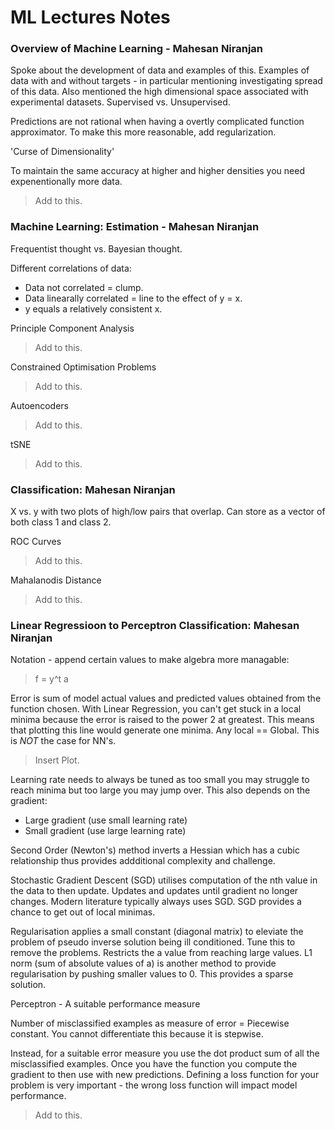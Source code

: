 # ML Lectures Notes

### Overview of Machine Learning - Mahesan Niranjan

Spoke about the development of data and examples of this. Examples of data with and without targets - in particular mentioning investigating spread 
of this data. Also mentioned the high dimensional space associated with experimental datasets. Supervised vs. Unsupervised.


Predictions are not rational when having a overtly complicated function approximator. To make this more reasonable, add regularization.

'Curse of Dimensionality'

To maintain the same accuracy at higher and higher densities you need expenentionally more data. 

>
> Add to this.
>


### Machine Learning: Estimation - Mahesan Niranjan

Frequentist thought vs. Bayesian thought.

Different correlations of data:

- Data not correlated = clump.
- Data linearally correlated = line to the effect of y = x.
- y equals a relatively consistent x.

Principle Component Analysis

>
> Add to this.
>

Constrained Optimisation Problems

>
> Add to this.
>

Autoencoders

>
> Add to this.
>

tSNE

>
> Add to this.
>


### Classification: Mahesan Niranjan

X vs. y with two plots of high/low pairs that overlap. Can store as a vector of both class 1 and class 2.

ROC Curves

>
> Add to this.
>

Mahalanodis Distance

>
> Add to this.
>


### Linear Regressioon to Perceptron Classification: Mahesan Niranjan

Notation - append certain values to make algebra more managable:

>
> f = y^t a
>

Error is sum of model actual values and predicted values obtained from the function chosen. 
With Linear Regression, you can't get stuck in a local minima because the error is raised to the power 2 at greatest. This means that plotting this line 
would generate one minima. Any local == Global. This is *NOT* the case for NN's.

>
> Insert Plot.
>

Learning rate needs to always be tuned as too small you may struggle to reach minima but too large you may jump over. This also depends on the gradient:

- Large gradient (use small learning rate)
- Small gradient (use large learning rate)

Second Order (Newton's) method inverts a Hessian which has a cubic relationship thus provides addditional complexity and challenge.

Stochastic Gradient Descent (SGD) utilises computation of the nth value in the data to then update. Updates and updates until gradient no longer changes. 
Modern literature typically always uses SGD. SGD provides a chance to get out of local minimas.

Regularisation applies a small constant (diagonal matrix) to eleviate the problem of pseudo inverse solution being ill conditioned. Tune this to remove 
the problems. Restricts the a value from reaching large values.
L1 norm (sum of absolute values of a) is another method to provide regularisation by pushing smaller values to 0. This provides a sparse solution. 

Perceptron - A suitable performance measure

Number of misclassified examples as measure of error = Piecewise constant. You cannot differentiate this because it is stepwise.

Instead, for a suitable error measure you use the dot product sum of all the misclassified examples. Once you have the function you compute the gradient 
to then use with new predictions. Defining a loss function for your problem is very important - the wrong loss function will impact model performance. 

>
> Add to this.
> 

